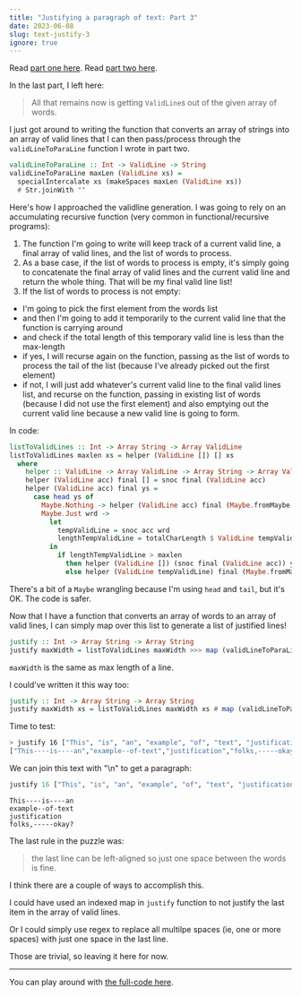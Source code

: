 ```yaml
---
title: "Justifying a paragraph of text: Part 3"
date: 2023-06-08
slug: text-justify-3
ignore: true
---
```


Read [part one here](/text-justify). Read [part two here](/text-justify-2).

In the last part, I left here:

> All that remains now is getting `ValidLine`s out of the given array of words.

I just got around to writing the function that converts an array of strings into
an array of valid lines that I can then pass/process through the
`validLineToParaLine` function I wrote in part two.

```haskell
validLineToParaLine :: Int -> ValidLine -> String
validLineToParaLine maxLen (ValidLine xs) =
  specialIntercalate xs (makeSpaces maxLen (ValidLine xs))
  # Str.joinWith ""
```

Here's how I approached the validline generation. I was going to rely on an
accumulating recursive function (very common in functional/recursive programs):

1. The function I'm going to write will keep track of a current valid line, a
   final array of valid lines, and the list of words to process.
2. As a base case, if the list of words to process is empty, it's simply going
   to concatenate the final array of valid lines and the current valid line and
   return the whole thing. That will be my final valid line list!
3. If the list of words to process is not empty:

- I'm going to pick the first element from the words list
- and then I'm going to add it temporarily to the current valid line that the
  function is carrying around
- and check if the total length of this temporary valid line is less than the
  max-length
- if yes, I will recurse again on the function, passing as the list of words to
  process the tail of the list (because I've already picked out the first
  element)
- if not, I will just add whatever's current valid line to the final valid lines
  list, and recurse on the function, passing in existing list of words (because
  I did not use the first element) and also emptying out the current valid line
  because a new valid line is going to form.

In code:

```haskell
listToValidLines :: Int -> Array String -> Array ValidLine
listToValidLines maxlen xs = helper (ValidLine []) [] xs
  where
    helper :: ValidLine -> Array ValidLine -> Array String -> Array ValidLine
    helper (ValidLine acc) final [] = snoc final (ValidLine acc)
    helper (ValidLine acc) final ys =
      case head ys of
        Maybe.Nothing -> helper (ValidLine acc) final (Maybe.fromMaybe [] $ tail ys)
        Maybe.Just wrd ->
          let
            tempValidLine = snoc acc wrd
            lengthTempValidLine = totalCharLength $ ValidLine tempValidLine
          in
            if lengthTempValidLine > maxlen
              then helper (ValidLine []) (snoc final (ValidLine acc)) ys
              else helper (ValidLine tempValidLine) final (Maybe.fromMaybe [] $ tail ys)
```

There's a bit of a `Maybe` wrangling because I'm using `head` and `tail`, but
it's OK. The code is safer.

Now that I have a function that converts an array of words to an array of valid
lines, I can simply map over this list to generate a list of justified lines!

```haskell
justify :: Int -> Array String -> Array String
justify maxWidth = listToValidLines maxWidth >>> map (validLineToParaLine maxWidth)
```

`maxWidth` is the same as max length of a line.

I could've written it this way too:

```haskell
justify :: Int -> Array String -> Array String
justify maxWidth xs = listToValidLines maxWidth xs # map (validLineToParaLine maxWidth)
```

Time to test:

```bash
> justify 16 ["This", "is", "an", "example", "of", "text", "justification", "folks,", "okay?"]
["This----is----an","example--of-text","justification","folks,-----okay?"]
```

We can join this text with "\n" to get a paragraph:

```haskell
justify 16 ["This", "is", "an", "example", "of", "text", "justification", "folks,", "okay?"] # joinWith "\n"
```

```text
This----is----an
example--of-text
justification
folks,-----okay?
```

The last rule in the puzzle was:

> the last line can be left-aligned so just one space between the words is fine.

I think there are a couple of ways to accomplish this.

I could have used an indexed map in `justify` function to not justify the last
item in the array of valid lines.

Or I could simply use regex to replace all multilpe spaces (ie, one or more
spaces) with just one space in the last line.

Those are trivial, so leaving it here for now.

---

You can play around with
[the full-code here](https://try.purescript.org/?code=LYewJgrgNgpgBAWQIYEsB2cDuALGAnGAKEJWAAcQ8AXOABQKgjCJPMpoBEkqkA6AMRBQwSAEaw4ACgBmQsAEpWFanC49eAZRjAUAczwgIZKQGMoSAM4W4WnfsNlFpZTQCi06TBM1J7z96c2FQAVPABPWggCDRM8FDIfbABGABo4bAAmNLI0k3AYNKoYAA8qNKgUCzK4dGY0aoq0AGs0gjRmPECXVW4%2BADkYTCowsnhJM0trAaGRmC72HvUAQTw8JDCpWDRdKmw02WEoNIs0EBNc7mQw0RgLXJA0E25CtbQLCgsC9JgkMELUKDzFRqPgaKhxbZwSw2cFKBYg3gASXqUgAjhAQNUCMAgZxeppwehdLwAKpUFBQaySAijbi4xZ8K43KHWJksQjAVAYAC8cDaHTgABI4MZxvkhXAiqUJRZsCBMBKAFYQKooaQbTnFADqKDAuzgFiQ5FgABlKlRFBykNrdfreUkAGzENCDYajOAANSQFTAZpdcF5Xp9frGKzWGzBEN0lsNxpgZqqcAAXEm4GH1jCo4RY2RTeaA3AANoAImC2EqxbSxYrVaQaErcGLJSNuZgDeLIGk7alVHbytV0hQT3JD3bByad3bICa6wA-MWALrEAC0y893t1IZq1jrUNWGc7BsJ2wshFXWDln0lmO9cC2O2w27Pa9gVkl2F3u3gmp1euwxA6FAADd4BdGZ3XQKo6xMeBZXlINN3QeAUxsOUFQQ30kJXNdAJAuAwLdeBIJ4R5YO0FAowwrcUNsPQDCMddgyw584Fw0DXVmGo3hImC4FAU5dSopDk1TBAHhAXVGMQl1iCAjdMJdYIQFoJA1mo1NkRoZcAD4pIU%2BAdMzIlCDkpjFOU1SkC3TUTRgDBJCE-1igseQC0IOADVGEwUG9TT8CecwijgZypE5JoYA0MgkBg6wbLsqRHPgZz5EUDyAGJM14RUJLQHV9WLYtnQgYAbjwAB5aRIui24RL0rdDM0wg0GK0qKqqmKEvkrdkoLe99RCtckmIKgbygABhD88Fs7Z9RQxK4AalFCBGnhxsm6aH06sykpcgsDjAKApAAHVEKEFt006AGpMr6x8kFcgAGYLrGu5qSvwNqoo6hyuuE5KAJgQdvJoFDNPOurhMWqhCGYIGUBoOKMCAw7eURhapBW70JtUjb9WRy0woir7bgACRgKBRjwWr0w2MGofBundMZtN91p%2BorXC9rSfJynnrgAB9AW4Ce3lnI5onqosMmKfwPmMHQEwxsMFFyWAW4lYgFFeXcvikE54mpZ52XJBOM4%2Bfu-CpAVjX6mXJJXMkVX1eVqg7dSjyL3wIgPbO3kMGuyQ1S4xWXbgXSnq-DAkjgcmrwe92PPFrnrFBlFDPmwyaaM7Yk4N3XimmuBkbcjzYBoHWPLAAtYaHeH88L5GK886qNCgTFrD9lqPsqvPG59zGoGT6u4Gu94W7bqhTw89Am8J5Ppd5wsFzRDEaAHoex5g1v24d7Fr1Wjfie3yfXM3iKJ6nj2Ms5UUjqQcGaR%2BGh7%2BLZdiwTuAMuHNlL8Tn3sy8j5KAfk8ABW4MhVMsg1hQEOnwFm4YzqZ1Zog3SWckAAK8EAkBYCgohTCB3SUrx3ggCvIWZyaR8HLy-g8YcxAKhVCUolFOGk06oOQZGIk4Ms6JUIPQqgjDfoulitaLYfNeS4BllTH620iwLlckvZ6OscBezgE3CRvM5qCIMmwhBGcdEZg4ZCJBuitFqKNlI%2Ba0UTCuUHGgW8CjeSmxMHAWxt5pHSXgFYj%2B6jjaWJMNYlx6Bbz4IDE3DyTwry4F%2BHAEJh4wkezZLwPomJyxGN0j4ixWioT%2BJsUEw6khEnSAMMANksiJQ8ApDEly8SPKJIAFIqhoJgPAVdDI1I9mXdp-dtBkHmo404zirFYBaV0jpdkHzBB6X0-eWN1rjP1MKeaRRyA8J9msriqj1nrKDrdSZKysm6U1FsUZ-dcAYAyVtDxsiHZOMCXY-JfjrGuXwScj2sd4AXPcfpSUUytG5PuVIQpxTSkKOFBUw6%2BDLSEH7OSdUtVmZZ0MboLh7Djy6GhY0tUGprS-jtHec0AjtrCJtH%2BMO2lDlIFFKZDxSkVJqWEj%2BW02AoXECAA).
